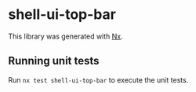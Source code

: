 # shell-ui-top-bar

This library was generated with [Nx](https://nx.dev).

## Running unit tests

Run `nx test shell-ui-top-bar` to execute the unit tests.
